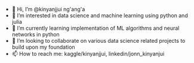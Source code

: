 - 👋 Hi, I’m @kinyanjjui ng'ang'a
- 👀 I’m interested in data science and machine learning using python and julia
- 🌱 I’m currently learning implementation of ML algorithms and neural networks in python
- 💞️ I’m looking to collaborate on various data science related projects to build upon my foundation
- 📫 How to reach me: kaggle/kinyanjjui, linkedin/jonn_kinyanjui

<!---
kinyanjjui/kinyanjjui is a ✨ special ✨ repository because its `README.md` (this file) appears on your GitHub profile.
You can click the Preview link to take a look at your changes.
--->
